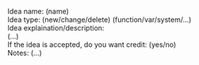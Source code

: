 Idea name: (name)
<br />
Idea type: (new/change/delete) (function/var/system/...)
<br />
Idea explaination/description:
<br />
(...)
<br />
If the idea is accepted, do you want credit: (yes/no)
<br />
Notes: (...)
